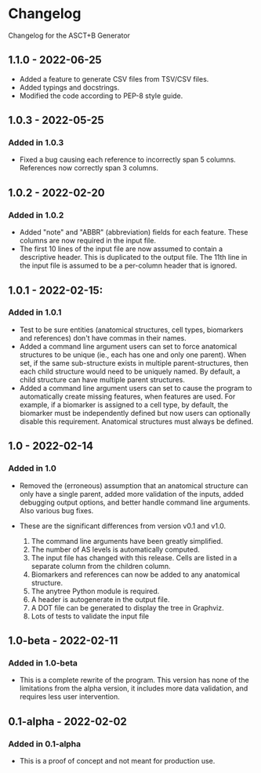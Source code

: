 # Changelog

Changelog for the ASCT+B Generator

## 1.1.0 - 2022-06-25

* Added a feature to generate CSV files from TSV/CSV files.
* Added typings and docstrings.
* Modified the code according to PEP-8 style guide.

## 1.0.3 - 2022-05-25

### Added in 1.0.3

* Fixed a bug causing each reference to incorrectly span 5 columns. References now correctly span 3 columns.

## 1.0.2 - 2022-02-20

### Added in 1.0.2

* Added "note" and "ABBR" (abbreviation) fields for each feature. These columns are now required in the input file.
* The first 10 lines of the input file are now assumed to contain a descriptive header. This is duplicated to the output file. The 11th line in the input file is assumed to be a per-column header that is ignored.

## 1.0.1 - 2022-02-15: 

### Added in 1.0.1

* Test to be sure entities (anatomical structures, cell types, biomarkers and references) don't have commas in their names. 
* Added a command line argument users can set to force anatomical structures to be unique (ie., each has one and only one parent). When set, if the same sub-structure exists in multiple parent-structures, then each child structure would need to be uniquely named. By default, a child structure can have multiple parent structures.
* Added a command line argument users can set to cause the program to automatically create missing features, when features are used. For example, if a biomarker is assigned to a cell type, by default, the biomarker must be independently defined but now users can optionally disable this requirement. Anatomical structures must always be defined.

## 1.0 - 2022-02-14

### Added in 1.0

* Removed the (erroneous) assumption that an anatomical structure can only have a single parent, added more validation of the inputs, added debugging output options, and better handle command line arguments. Also various bug fixes.
* These are the significant differences from version v0.1 and v1.0.

    1. The command line arguments have been greatly simplified.
    2. The number of AS levels is automatically computed.
    3. The input file has changed with this release. Cells are listed in a separate column from the children column.
    4. Biomarkers and references can now be added to any anatomical structure.
    5. The anytree Python module is required.
    6. A header is autogenerate in the output file.
    7. A DOT file can be generated to display the tree in Graphviz.
    8. Lots of tests to validate the input file

## 1.0-beta - 2022-02-11

### Added in 1.0-beta

* This is a complete rewrite of the program. This version has none of the limitations from the alpha version, it includes more data validation, and requires less user intervention. 

## 0.1-alpha - 2022-02-02

### Added in 0.1-alpha

* This is a proof of concept and not meant for production use.